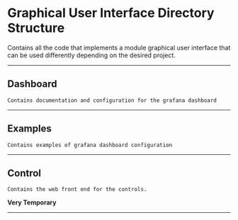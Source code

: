 # Graphical User Interface Directory Structure

Contains all the code that implements a module graphical user interface that can be used differently depending on the desired project.

*** 

## Dashboard
``` 
Contains documentation and configuration for the grafana dashboard
```
***
## Examples
```
Contains examples of grafana dashboard configuration
```
***
## Control
```
Contains the web front end for the controls. 
```
**Very Temporary** 
***
